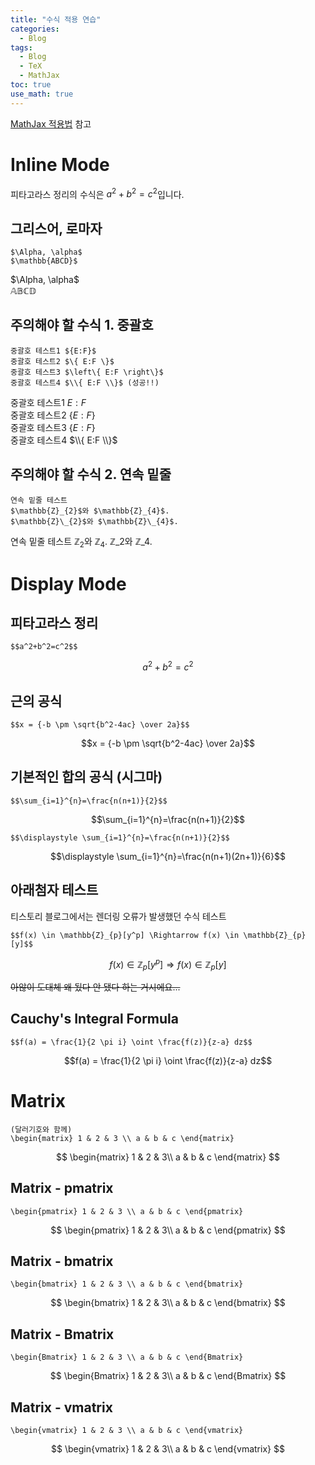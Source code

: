 ```yaml
---
title: "수식 적용 연습"
categories:
  - Blog
tags:
  - Blog
  - TeX
  - MathJax
toc: true
use_math: true
---
```


[MathJax 적용법](https://subinium.github.io/mathjax/) 참고

# Inline Mode
피타고라스 정리의 수식은 $a^2+b^2=c^2$입니다.

## 그리스어, 로마자
```
$\Alpha, \alpha$  
$\mathbb{ABCD}$
```
$\Alpha, \alpha$  
$\mathbb{ABCD}$

## 주의해야 할 수식 1. 중괄호
```
중괄호 테스트1 ${E:F}$  
중괄호 테스트2 $\{ E:F \}$  
중괄호 테스트3 $\left\{ E:F \right\}$  
중괄호 테스트4 $\\{ E:F \\}$ (성공!!)
```
중괄호 테스트1 ${E:F}$  
중괄호 테스트2 $\{ E:F \}$  
중괄호 테스트3 $\left\{ E:F \right\}$  
중괄호 테스트4 $\\{ E:F \\}$  

## 주의해야 할 수식 2. 연속 밑줄
```
연속 밑줄 테스트
$\mathbb{Z}_{2}$와 $\mathbb{Z}_{4}$.
$\mathbb{Z}\_{2}$와 $\mathbb{Z}\_{4}$.
```
연속 밑줄 테스트
$\mathbb{Z}_{2}$와 $\mathbb{Z}_{4}$.
$\mathbb{Z}\_{2}$와 $\mathbb{Z}\_{4}$.

# Display Mode
## 피타고라스 정리  
```
$$a^2+b^2=c^2$$
```
$$a^2+b^2=c^2$$

## 근의 공식
```
$$x = {-b \pm \sqrt{b^2-4ac} \over 2a}$$
```
$$x = {-b \pm \sqrt{b^2-4ac} \over 2a}$$  

## 기본적인 합의 공식 (시그마)
```
$$\sum_{i=1}^{n}=\frac{n(n+1)}{2}$$
```
$$\sum_{i=1}^{n}=\frac{n(n+1)}{2}$$
```
$$\displaystyle \sum_{i=1}^{n}=\frac{n(n+1)}{2}$$
```
$$\displaystyle \sum_{i=1}^{n}=\frac{n(n+1)(2n+1)}{6}$$

## 아래첨자 테스트
티스토리 블로그에서는 렌더링 오류가 발생했던 수식 테스트
```
$$f(x) \in \mathbb{Z}_{p}[y^p] \Rightarrow f(x) \in \mathbb{Z}_{p}[y]$$
```
$$f(x) \in \mathbb{Z}_{p}[y^p] \Rightarrow f(x) \in \mathbb{Z}_{p}[y]$$

~~아않이 도대체 왜 됬다 안 됐다 하는 거시에요...~~

## Cauchy's Integral Formula
```
$$f(a) = \frac{1}{2 \pi i} \oint \frac{f(z)}{z-a} dz$$
```
$$f(a) = \frac{1}{2 \pi i} \oint \frac{f(z)}{z-a} dz$$

# Matrix
```
(달러기호와 함께)
\begin{matrix} 1 & 2 & 3 \\ a & b & c \end{matrix}
```
$$
\begin{matrix}
1 & 2 & 3\\
a & b & c
\end{matrix}
$$

## Matrix - pmatrix
```
\begin{pmatrix} 1 & 2 & 3 \\ a & b & c \end{pmatrix}
```
$$
\begin{pmatrix}
1 & 2 & 3\\
a & b & c
\end{pmatrix}
$$

## Matrix - bmatrix
```
\begin{bmatrix} 1 & 2 & 3 \\ a & b & c \end{bmatrix}
```
$$
\begin{bmatrix}
1 & 2 & 3\\
a & b & c
\end{bmatrix}
$$

## Matrix - Bmatrix
```
\begin{Bmatrix} 1 & 2 & 3 \\ a & b & c \end{Bmatrix}
```
$$
\begin{Bmatrix}
1 & 2 & 3\\
a & b & c
\end{Bmatrix}
$$

## Matrix - vmatrix
```
\begin{vmatrix} 1 & 2 & 3 \\ a & b & c \end{vmatrix}
```
$$
\begin{vmatrix}
1 & 2 & 3\\
a & b & c
\end{vmatrix}
$$